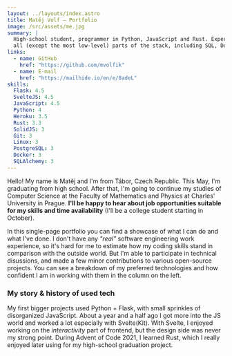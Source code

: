 ```yaml
---
layout: ../layouts/index.astro
title: Matěj Volf – Portfolio
image: /src/assets/me.jpg
summary: |
  High-school student, programmer in Python, JavaScript and Rust. Experienced with
  all (except the most low-level) parts of the stack, including SQL, Docker, Git and Linux.
links:
  - name: GitHub
    href: "https://github.com/mvolfik"
  - name: E-mail
    href: "https://mailhide.io/en/e/8adeL"
skills:
  Flask: 4.5
  SvelteJS: 4.5
  JavaScript: 4.5
  Python: 4
  Heroku: 3.5
  Rust: 3.3
  SolidJS: 3
  Git: 3
  Linux: 3
  PostgreSQL: 3
  Docker: 3
  SQLAlchemy: 3
---
```


Hello! My name is Matěj and I'm from Tábor, Czech Republic. This May, I'm graduating
from high school. After that, I'm going to continue my studies of Computer Science at
the Faculty of Mathematics and Physics at Charles' University in Prague. **I'll be happy
to hear about job opportunities suitable for my skills and time availability** (I'll be a
college student starting in October).

In this single-page portfolio you can find a showcase of what I can do and what I've done.
I don't have any _"real"_ software engineering work experience, so it's hard for me to
estimate how my coding skills stand in comparison with the outside world. But I'm able to
participate in technical disussions, and made a few minor contributions to various
open-source projects. You can see a breakdown of my preferred technologies and how
confident I am in working with them in the column on the left.

### My story & history of used tech

My first bigger projects used Python + Flask, with small sprinkles of disorganized
JavaScript. About a year and a half ago I got more into the JS world and worked a lot
especially with Svelte(Kit). With Svelte, I enjoyed working on the _interactivity_ part
of frontend, but the design side was never my strong point. During Advent of Code 2021,
I learned Rust, which I really enjoyed later using for my high-school graduation project.
